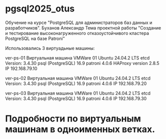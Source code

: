 # pgsql2025_otus
Обучение на курсе "PostgreSQL для администраторов баз данных и разработчиков". Буханов Александр
Тема проектной работы "Создание и тестирование высоконагруженного отказоустойчивого кластера PostgreSQL на базе Patroni"

Использовались 3 виртуадьные машины:

ver-ps-01
Виртуальная машина VMWare 01 Ubuntu 24.04.2 LTS etcd Version: 3.4.30 psql (PostgreSQL) 16.9 patroni 4.0.6 HAProxy version 2.8.5 IP 192.168.79.10

ver-ps-02
Виртуальная машина VMWare 01 Ubuntu 24.04.2 LTS etcd Version: 3.4.30 psql (PostgreSQL) 16.9 patroni 4.0.6  IP 192.168.79.20

ver-ps-03
Виртуальная машина VMWare 01 Ubuntu 24.04.2 LTS etcd Version: 3.4.30 psql (PostgreSQL) 16.9 patroni 4.0.6  IP 192.168.79.30

# Подробности по виртуальным машинам в одноименных ветках.
